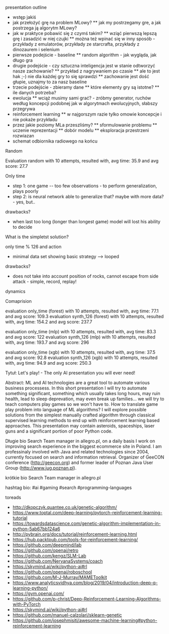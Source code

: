 
presentation outline
* wstęp jakiś
* jak przełożyć grę na problem MLowy?
** jak my postrzegamy gre, a jak postrzega ją algorytm MLowy?
* jak w praktyce pobawić się z czymś takim?
** wziąć pierwszą lepszą grę i zasadzić w niej czujki
** można też wpinać się w inny sposób - przykłady z emulatorów, przykłady ze starcrafta, przykłady z dinozaurem i selenium
* pierwsze podejście - baseline
** random algorithm - jak wygląda, jak długo gra
* drugie podejście - czy sztuczna inteligencja jest w stanie odtworzyć nasze zachowanie?
** przykład z nagrywaniem po czasie
** ale to jest hak ;-) nie dla każdej gry to się sprawdzi
** zachowanie jest dość głupie, uznajmy to za nasz baseline
* trzecie podejście - zbieramy dane
** które elementy gry są istotne?
** ile danych potrzeba?
* ewolucja
** wciąż musimy sami grać? - zróbmy generator, ruchów według koncepcji podobnej jak w algorytmach ewolucyjnych, słabszy przegrywa
* reinforcement learning
** w najgorszym razie tylko omowie koncepcje i nie pokaże przykładu
* przez jakie poziomy MLa przeszliśmy?
** sformulowanie problemu
** uczenie reprezentacji
** dobór modelu
** eksploracja przestrzeni rozwiazan
* schemat odbiornika radiowego na końcu

Random

Evaluation random with 10 attempts, resulted with, avg time: 35.9 and avg score: 27.7

Only time

* step 1: one game -- too few observations - to perform generalization, plays poorly
* step 2: is neural network able to generalize that? maybe with more data? - yes, but..

drawbacks?
* when last too long (longer than longest game) model will lost his ability to decide

What is the simpletst solution?

only time % 126 and action

* minimal data set showing basic strategy --> looped

drawbacks?
* does not take into account position of rocks, cannot escape from side attack - simple, record, replay!

dynamics

Comaprision

evaluation only_time (forest) with 10 attempts, resulted with, avg time: 77.1 and avg score: 109.3
evaluation synth_126 (forest) with 10 attempts, resulted with, avg time: 154.2 and avg score: 237.7

evaluation only_time (mlp) with 10 attempts, resulted with, avg time: 83.3 and avg score: 122
evaluation synth_126 (mlp) with 10 attempts, resulted with, avg time: 193.7 and avg score: 296

evaluation only_time (xgb) with 10 attempts, resulted with, avg time: 37.5 and avg score: 92.8
evaluation synth_126 (xgb) with 10 attempts, resulted with, avg time: 94.9 and avg score: 250.3



Tytuł: Let's play! - The only AI presentation you will ever need!

Abstract:
ML and AI technologies are a great tool to automate various business processess. In this short presentation I will try to automate something significant, something which usually takes long hours, may ruin health, lead to sleep deprevation, may even break up families... we will try to teach computers play games so we won't have to. How to translate game play problem into language of ML algorithms? I will explore possible solutions from the simplest manually crafted algorithm through classical supervised learning methods to end up with reinforcement learning based approaches. This presentation may contain asteroids, spaceships, laser guns and a significant portion of poor Python code.

Długie bio
Search Team manager in allegro.pl, on a daily basis I work on improving search experience in the biggest ecommerce site in Poland. I am professinaly involved with Java and related technologies since 2004, currently focused on search and information retrieval. Organizer of GeeCON conference (http://geecon.org) and former leader of Poznan Java User Group (http://www.jug.poznan.pl).


krótkie bio
Search Team manager in allegro.pl

hashtag bio:
#ai #gaming #search #programming-languages 


toreads
- http://dkopczyk.quantee.co.uk/genetic-algorithm/
- https://www.toptal.com/deep-learning/pytorch-reinforcement-learning-tutorial
- https://towardsdatascience.com/genetic-algorithm-implementation-in-python-5ab67bb124a6
- http://pybrain.org/docs/tutorial/reinforcement-learning.html
- https://hub.packtpub.com/tools-for-reinforcement-learning/
- https://github.com/deepmind/lab
- https://github.com/openai/retro
- https://github.com/kengz/SLM-Lab
- https://github.com/NervanaSystems/coach
- https://skymind.ai/wiki/python-ai#rl
- https://github.com/openai/roboschool
- https://github.com/M-J-Murray/MAMEToolkit
- https://www.analyticsvidhya.com/blog/2019/04/introduction-deep-q-learning-python/
- https://gym.openai.com/
- https://github.com/p-christ/Deep-Reinforcement-Learning-Algorithms-with-PyTorch
- https://skymind.ai/wiki/python-ai#rl
- https://github.com/manuel-calzolari/sklearn-genetic
- https://github.com/josephmisiti/awesome-machine-learning#python-reinforcement-learning


